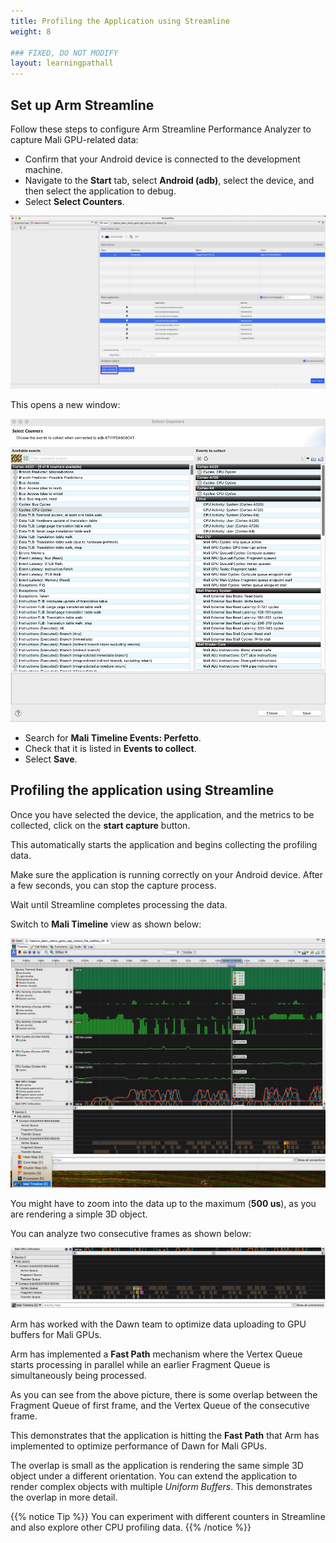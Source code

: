 ```yaml
---
title: Profiling the Application using Streamline
weight: 8

### FIXED, DO NOT MODIFY
layout: learningpathall
---
```


## Set up Arm Streamline

Follow these steps to configure Arm Streamline Performance Analyzer to capture Mali GPU-related data:

* Confirm that your Android device is connected to the development machine.
* Navigate to the **Start** tab, select **Android (adb)**, select the device, and then select the application to debug.
* Select **Select Counters**.

![Select device #center](images/streamline_select.png "Figure 11: Select device")

This opens a new window:

![Select counters #center](images/streamline_select_counters.png "Figure 12: Select counters")

* Search for **Mali Timeline Events: Perfetto**.
* Check that it is listed in **Events to collect**.
* Select **Save**.

## Profiling the application using Streamline

Once you have selected the device, the application, and the metrics to be collected, click on the **start capture** button. 

This automatically starts the application and begins collecting the profiling data. 

Make sure the application is running correctly on your Android device. After a few seconds, you can stop the capture process. 

Wait until Streamline completes processing the data. 

Switch to **Mali Timeline** view as shown below:

!["Mali Timeline Streamline" #center](images/Streamline-mali-timeline.png "Figure 13: Mali Timeline Streamline")

You might have to zoom into the data up to the maximum (**500 us**), as you are rendering a simple 3D object. 

You can analyze two consecutive frames as shown below:

!["Two consecutive frames" #center](./images/Streamline-mali-analysis.png "Figure 14: Two consecutive frames")

Arm has worked with the Dawn team to optimize data uploading to GPU buffers for Mali GPUs. 

Arm has implemented a **Fast Path** mechanism where the Vertex Queue starts processing in parallel while an earlier Fragment Queue is simultaneously being processed. 

As you can see from the above picture, there is some overlap between the Fragment Queue of first frame, and the Vertex Queue of the consecutive frame. 

This demonstrates that the application is hitting the **Fast Path** that Arm has implemented to optimize performance of Dawn for Mali GPUs. 

The overlap is small as the application is rendering the same simple 3D object under a different orientation. You can extend the application to render complex objects with multiple *Uniform Buffers*. This demonstrates the overlap in more detail.

{{% notice Tip %}}
You can experiment with different counters in Streamline and also explore other CPU profiling data.
{{% /notice %}}

